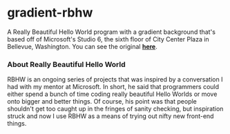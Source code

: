 # gradient-rbhw
A Really Beautiful Hello World program with a gradient background that's based off of Microsoft's Studio 6, the sixth floor of City Center Plaza
in Bellevue, Washington. You can see the original <strong><a href="https://media.giphy.com/media/viNyMmcUYZ2O4/giphy.gif">here</a></strong>.

### About Really Beautiful Hello World
RBHW is an ongoing series of projects that was inspired by a conversation I had with my mentor at Microsoft. 
In short, he said that programmers could either spend a bunch of time coding really beautiful Hello Worlds or move onto bigger and better things.
Of course, his point was that people shouldn't get too caught up in the fringes of sanity checking, but inspiration struck and now I use RBHW as a means of trying out nifty new 
front-end things. 
